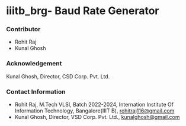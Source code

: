 # iiitb_brg- Baud Rate Generator

### Contributor
- Rohit Raj
- Kunal Ghosh 
### Acknowledgement 
Kunal Ghosh, Director, CSD Corp. Pvt. Ltd.
### Contact Information
- Rohit Raj, M.Tech VLSI, Batch 2022-2024, Internation Institute Of Information Technology, Bangalore(IIIT B), rohitraj116@gmail.com
- Kunal Ghosh, Director, VSD Corp. Pvt. Ltd., kunalghosh@gmail.com
